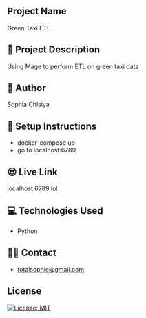 ## Project Name

Green Taxi ETL

## 🔭 Project Description

Using Mage to perform ETL on green taxi data
## 👷 Author

Sophia Chisiya

## 🔨 Setup Instructions
- docker-compose up
- go to localhost:6789

## 😎 Live Link
localhost:6789 lol

## 💻 Technologies Used
- Python


## 👨‍💻 Contact
- totalsophie@gmail.com

## License
[![License: MIT](https://img.shields.io/badge/License-MIT-yellow.svg)](https://opensource.org/licenses/MIT)